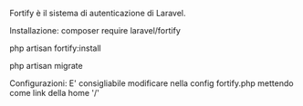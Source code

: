 Fortify è il sistema di autenticazione di Laravel.

Installazione:
composer require laravel/fortify

php artisan fortify:install

php artisan migrate

Configurazioni:
E' consigliabile modificare nella config fortify.php mettendo come link della home '/' 


